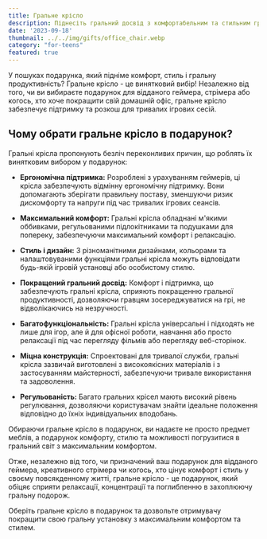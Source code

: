 ```yaml
---
title: Гральне крісло
description: Піднесіть гральний досвід з комфортабельним та стильним гральним кріслом.
date: '2023-09-18'
thumbnail: ../../img/gifts/office_chair.webp
category: "for-teens"
featured: true
---
```


У пошуках подарунка, який підніме комфорт, стиль і гральну продуктивність? Гральне крісло - це винятковий вибір! Незалежно від того, чи ви вибираєте подарунок для відданого геймера, стрімера або когось, хто хоче покращити свій домашній офіс, гральне крісло забезпечує підтримку та розкош для тривалих ігрових сесій.

## Чому обрати гральне крісло в подарунок?

Гральні крісла пропонують безліч переконливих причин, що роблять їх винятковим вибором у подарунок:

- **Ергономічна підтримка:** Розроблені з урахуванням геймерів, ці крісла забезпечують відмінну ергономічну підтримку. Вони допомагають зберігати правильну поставу, зменшуючи ризик дискомфорту та напруги під час тривалих ігрових сеансів.

- **Максимальний комфорт:** Гральні крісла обладнані м'якими оббивками, регульованими підлокітниками та подушками для попереку, забезпечуючи максимальний комфорт і релаксацію.

- **Стиль і дизайн:** З різноманітними дизайнами, кольорами та налаштовуваними функціями гральні крісла можуть відповідати будь-якій ігровій установці або особистому стилю.

- **Покращений гральний досвід:** Комфорт і підтримка, що забезпечують гральні крісла, сприяють покращенню гральної продуктивності, дозволяючи гравцям зосереджуватися на грі, не відволікаючись на незручності.

- **Багатофункціональність:** Гральні крісла універсальні і підходять не лише для ігор, але й для офісної роботи, навчання або просто релаксації під час перегляду фільмів або перегляду веб-сторінок.

- **Міцна конструкція:** Спроектовані для тривалої служби, гральні крісла зазвичай виготовлені з високоякісних матеріалів і з застосуванням майстерності, забезпечуючи тривале використання та задоволення.

- **Регульованість:** Багато гральних крісел мають високий рівень регулювання, дозволяючи користувачам знайти ідеальне положення відповідно до їхніх індивідуальних вподобань.

Обираючи гральне крісло в подарунок, ви надаєте не просто предмет меблів, а подарунок комфорту, стилю та можливості погрузитися в гральний світ з максимальним комфортом.

Отже, незалежно від того, чи призначений ваш подарунок для відданого геймера, креативного стрімера чи когось, хто цінує комфорт і стиль у своєму повсякденному житті, гральне крісло - це подарунок, який обіцяє сприяти релаксації, концентрації та поглибленню в захоплюючу гральну подорож.

Оберіть гральне крісло в подарунок та дозвольте отримувачу покращити свою гральну установку з максимальним комфортом та стилем.
